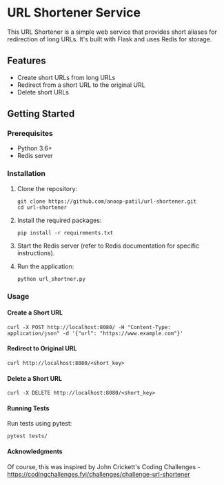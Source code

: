# URL Shortener Service

This URL Shortener is a simple web service that provides short aliases for redirection of long URLs. It's built with Flask and uses Redis for storage.

## Features

- Create short URLs from long URLs
- Redirect from a short URL to the original URL
- Delete short URLs

## Getting Started

### Prerequisites

- Python 3.6+
- Redis server

### Installation

1. Clone the repository:
    ```
    git clone https://github.com/anoop-patil/url-shortener.git
    cd url-shortener
    ```

2. Install the required packages:
    ```
    pip install -r requirements.txt
    ```

3. Start the Redis server (refer to Redis documentation for specific instructions).

4. Run the application:
    ```
    python url_shortner.py
    ```

### Usage

#### Create a Short URL

```
curl -X POST http://localhost:8080/ -H "Content-Type: application/json" -d '{"url": "https://www.example.com"}'
```

#### Redirect to Original URL

```
curl http://localhost:8080/<short_key>
```

#### Delete a Short URL

```
curl -X DELETE http://localhost:8080/<short_key>
```

#### Running Tests

Run tests using pytest:

```
pytest tests/
```

#### Acknowledgments

Of course, this was inspired by John Crickett's Coding Challenges - https://codingchallenges.fyi/challenges/challenge-url-shortener
